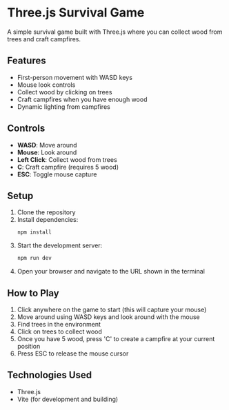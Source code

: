# Three.js Survival Game

A simple survival game built with Three.js where you can collect wood from trees and craft campfires.

## Features

- First-person movement with WASD keys
- Mouse look controls
- Collect wood by clicking on trees
- Craft campfires when you have enough wood
- Dynamic lighting from campfires

## Controls

- **WASD**: Move around
- **Mouse**: Look around
- **Left Click**: Collect wood from trees
- **C**: Craft campfire (requires 5 wood)
- **ESC**: Toggle mouse capture

## Setup

1. Clone the repository
2. Install dependencies:
   ```bash
   npm install
   ```
3. Start the development server:
   ```bash
   npm run dev
   ```
4. Open your browser and navigate to the URL shown in the terminal

## How to Play

1. Click anywhere on the game to start (this will capture your mouse)
2. Move around using WASD keys and look around with the mouse
3. Find trees in the environment
4. Click on trees to collect wood
5. Once you have 5 wood, press 'C' to create a campfire at your current position
6. Press ESC to release the mouse cursor

## Technologies Used

- Three.js
- Vite (for development and building)